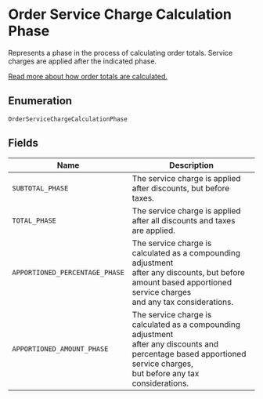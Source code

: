 <!-- Optimized: 2025-10-06 -->
<!-- RPM: 1.6.2.1.1.6.2.1_order-service-charge-calculation-phase_20251006 -->
<!-- Session: E2E RPM DNA Application -->
<!-- AOM: RND (Reggie & Dro) -->
<!-- COI: TECHNOLOGY -->
<!-- RPM: HIGH -->
<!-- ACTION: BUILD -->


# Order Service Charge Calculation Phase

Represents a phase in the process of calculating order totals.
Service charges are applied after the indicated phase.

[Read more about how order totals are calculated.](https://developer.squareup.com/docs/orders-api/how-it-works#how-totals-are-calculated)

## Enumeration

`OrderServiceChargeCalculationPhase`

## Fields

| Name | Description |
|  --- | --- |
| `SUBTOTAL_PHASE` | The service charge is applied after discounts, but before<br>taxes. |
| `TOTAL_PHASE` | The service charge is applied after all discounts and taxes<br>are applied. |
| `APPORTIONED_PERCENTAGE_PHASE` | The service charge is calculated as a compounding adjustment<br>after any discounts, but before amount based apportioned service charges<br>and any tax considerations. |
| `APPORTIONED_AMOUNT_PHASE` | The service charge is calculated as a compounding adjustment<br>after any discounts and percentage based apportioned service charges,<br>but before any tax considerations. |

